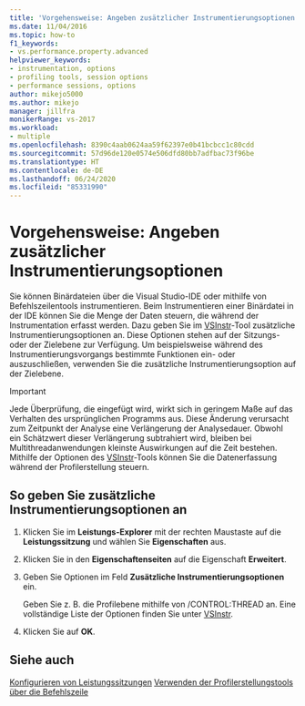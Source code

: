 ```yaml
---
title: 'Vorgehensweise: Angeben zusätzlicher Instrumentierungsoptionen | Microsoft-Dokumentation'
ms.date: 11/04/2016
ms.topic: how-to
f1_keywords:
- vs.performance.property.advanced
helpviewer_keywords:
- instrumentation, options
- profiling tools, session options
- performance sessions, options
author: mikejo5000
ms.author: mikejo
manager: jillfra
monikerRange: vs-2017
ms.workload:
- multiple
ms.openlocfilehash: 8390c4aab0624aa59f62397e0b41bcbcc1c80cdd
ms.sourcegitcommit: 57d96de120e0574e506dfd80bb7adfbac73f96be
ms.translationtype: HT
ms.contentlocale: de-DE
ms.lasthandoff: 06/24/2020
ms.locfileid: "85331990"
---
```

# <a name="how-to-specify-additional-instrumentation-options"></a>Vorgehensweise: Angeben zusätzlicher Instrumentierungsoptionen

Sie können Binärdateien über die Visual Studio-IDE oder mithilfe von Befehlszeilentools instrumentieren. Beim Instrumentieren einer Binärdatei in der IDE können Sie die Menge der Daten steuern, die während der Instrumentation erfasst werden. Dazu geben Sie im [VSInstr](../profiling/vsinstr.md)-Tool zusätzliche Instrumentierungsoptionen an. Diese Optionen stehen auf der Sitzungs- oder der Zielebene zur Verfügung. Um beispielsweise während des Instrumentierungsvorgangs bestimmte Funktionen ein- oder auszuschließen, verwenden Sie die zusätzliche Instrumentierungsoption auf der Zielebene.

> [!IMPORTANT]
> Jede Überprüfung, die eingefügt wird, wirkt sich in geringem Maße auf das Verhalten des ursprünglichen Programms aus. Diese Änderung verursacht zum Zeitpunkt der Analyse eine Verlängerung der Analysedauer. Obwohl ein Schätzwert dieser Verlängerung subtrahiert wird, bleiben bei Multithreadanwendungen kleinste Auswirkungen auf die Zeit bestehen. Mithilfe der Optionen des [VSInstr](../profiling/vsinstr.md)-Tools können Sie die Datenerfassung während der Profilerstellung steuern.

## <a name="to-specify-additional-instrumentation-option"></a>So geben Sie zusätzliche Instrumentierungsoptionen an

1. Klicken Sie im **Leistungs-Explorer** mit der rechten Maustaste auf die **Leistungssitzung** und wählen Sie **Eigenschaften** aus.

2. Klicken Sie in den **Eigenschaftenseiten** auf die Eigenschaft **Erweitert**.

3. Geben Sie Optionen im Feld **Zusätzliche Instrumentierungsoptionen** ein.

     Geben Sie z. B. die Profilebene mithilfe von /CONTROL:THREAD an. Eine vollständige Liste der Optionen finden Sie unter [VSInstr](../profiling/vsinstr.md).

4. Klicken Sie auf **OK**.

## <a name="see-also"></a>Siehe auch

[Konfigurieren von Leistungssitzungen](../profiling/configuring-performance-sessions.md)
[Verwenden der Profilerstellungstools über die Befehlszeile](../profiling/using-the-profiling-tools-from-the-command-line.md)
